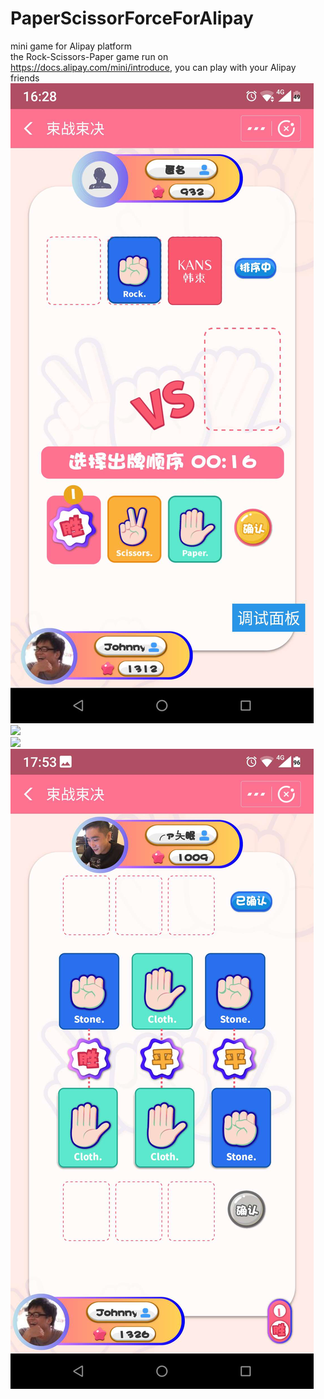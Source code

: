# PaperScissorForceForAlipay
mini game for Alipay platform <br/>
the Rock-Scissors-Paper game run on https://docs.alipay.com/mini/introduce, you can play with your Alipay friends
<img src="https://github.com/minj2me/PaperScissorForceForAlipay/blob/master/WechatIMG1.jpeg"/>
<br/>
<img src="https://github.com/minj2me/PaperScissorForceForAlipay/blob/master/WechatIMG2.jpeg"/>
<br/>
<img src="https://github.com/minj2me/PaperScissorForceForAlipay/blob/master/WechatIMG3.jpeg"/>
<br/>
<img src="https://github.com/minj2me/PaperScissorForceForAlipay/blob/master/WechatIMG4.jpeg"/>

